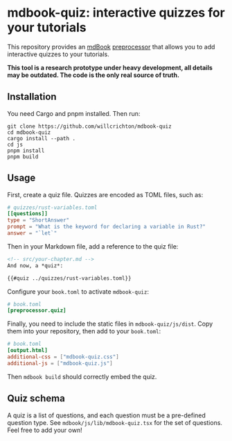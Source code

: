 # mdbook-quiz: interactive quizzes for your tutorials

This repository provides an [mdBook](https://github.com/rust-lang/mdBook) [preprocessor](https://rust-lang.github.io/mdBook/format/configuration/preprocessors.html) that allows you to add interactive quizzes to your tutorials. 

**This tool is a research prototype under heavy development, all details may be outdated. The code is the only real source of truth.**

## Installation

You need Cargo and pnpm installed. Then run:

```
git clone https://github.com/willcrichton/mdbook-quiz
cd mdbook-quiz
cargo install --path .
cd js
pnpm install
pnpm build
```

## Usage

First, create a quiz file. Quizzes are encoded as TOML files, such as:

```toml
# quizzes/rust-variables.toml
[[questions]]
type = "ShortAnswer"
prompt = "What is the keyword for declaring a variable in Rust?"
answer = "`let`"
```

Then in your Markdown file, add a reference to the quiz file:

```markdown
<!-- src/your-chapter.md -->
And now, a *quiz*:

{{#quiz ../quizzes/rust-variables.toml}}
```

Configure your `book.toml` to activate `mdbook-quiz`:

```toml
# book.toml
[preprocessor.quiz]
```

Finally, you need to include the static files in `mdbook-quiz/js/dist`. Copy them into your repository, then add to your `book.toml`:

```toml
# book.toml
[output.html]
additional-css = ["mdbook-quiz.css"]
additional-js = ["mdbook-quiz.js"]
```

Then `mdbook build` should correctly embed the quiz.

## Quiz schema

A quiz is a list of questions, and each question must be a pre-defined question type. See `mdbook/js/lib/mdbook-quiz.tsx` for the set of questions. Feel free to add your own!
